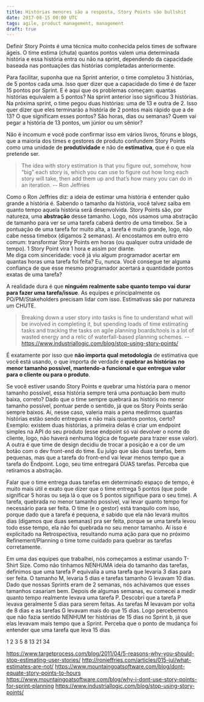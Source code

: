 ```yaml
---
title: Histórias menores são a resposta, Story Points são bullshit
date: 2017-08-15 00:00 UTC
tags: agile, product management, management
draft: true
---
```


Definir Story Points é uma técnica muito conhecida pelos times de software ágeis. O time estima (chuta) quantos pontos valem uma determinada história e essa história entra ou não na sprint, dependendo da capacidade baseada nas pontuações das histórias completadas anteriormente.

Para facilitar, suponha que na Sprint anterior, o time completou 3 histórias, de 5 pontos cada uma. Isso quer dizer que a capacidade do time é de fazer 15 pontos por Sprint. E é aqui que os problemas começam: quantas histórias equivalem a 5 pontos? Na sprint anterior isso significou 3 histórias. Na próxima sprint, o time pegou duas histórias: uma de 13 e outra de 2. Isso quer dizer que eles terminarão a história de 2 pontos mais rápido que a de 13? O que significam esses pontos? São horas, dias ou semanas? Quem vai pegar a história de 13 pontos, um júnior ou um sênior?

Não é incomum e você pode confirmar isso em vários livros, fóruns e blogs, que a maioria dos times e gestores de produto confundem Story Points como uma unidade de **produtividade** e não de **estimativa**, que é o que ela pretende ser. 

> The idea with story estimation is that you figure out, somehow, how “big” each story is, which you can use to figure out how long each story will take, then add them up and that’s how many you can do in an iteration. -- Ron Jeffries

Como o Ron Jeffries diz: a ideia de estimar uma história é entender quão grande a história é. Sabendo o tamanho da história, você talvez saiba em quanto tempo aquela história será desenvolvida. Story Points são, por natureza, uma **abstração** desse tamanho. Logo, nós usamos uma abstração de tamanho para ver se uma tarefa caberá dentro de uma timebox. Se a pontuação de uma tarefa for muito alta, a tarefa é muito grande, logo, não cabe nessa timebox (digamos 2 semanas). Aí encostamos em outro erro comum: transformar Story Points em horas (ou qualquer outra unidade de tempo). 1 Story Point vira 1 hora e assim por diante.   
Me diga com sinceridade: você já viu algum programador acertar em quantas horas uma tarefa foi feita? Eu, nunca. Você consegue ter alguma confiança de que esse mesmo programador acertará a quantidade pontos exatas de uma tarefa?

A realidade dura é que **ninguém realmente sabe quanto tempo vai durar para fazer uma tarefa/issue**. As equipes e principalmente os PO/PM/Stakeholders precisam lidar com isso. Estimativas são por natureza um CHUTE.

> Breaking down a user story into tasks is fine to understand what will be involved in completing it, but spending loads of time estimating tasks and tracking the tasks on agile planning boards/tools is a lot of wasted energy and a relic of waterfall-based planning schemes. -- https://www.industriallogic.com/blog/stop-using-story-points/

É exatamente por isso que **não importa qual metodologia** de estimativa que você está usando, o que importa de verdade é **quebrar as histórias no menor tamanho possível, mantendo-a funcional e que entregue valor para o cliente ou para o produto**.

Se você estiver usando Story Points e quebrar uma história para o menor tamanho possível, essa história sempre terá uma pontuação bem muito baixa, correto? Dado que o time sempre quebrará as históris no menor tamanho possível, pontuar perde o sentido, já que os Story Points serão sempre baixos. Aí, nesse caso, valeria mais a pena medirmos quantas histórias estão sendo entregues e não mais quantos pontos, certo?
Exemplo: existem duas histórias, a primeira delas é criar um endpoint simples na API do seu produto (esse endpoint só vai devolver o nome do cliente, logo, não haverá nenhuma lógica de foguete para trazer esse valor). A outra é que time de design decidiu de trocar a posição e a cor de um botão com o dev front-end do time.
Eu julgo que são duas tarefas, bem pequenas, mas que a tarefa do front-end vai levar menos tempo que a tarefa do Endpoint. Logo, seu time entregará DUAS tarefas. Perceba que retiramos a abstração. 

Falar que o time entrega duas tarefas em determinado espaço de tempo, é muito mais útil e exato que dizer que o time entrega 5 pontos (que pode significar 5 horas ou seja lá o que os 5 pontos signifique para o seu time). A tarefa, quebrada no menor tamanho possível, vai levar quanto tempo for necessário para ser feita. O time (e o gestor) está tranquilo com isso, porque dado que a tarefa é pequena, é sabido que ela não levará muitos dias (digamos que duas semanas) pra ser feita, porque se uma tarefa levou todo esse tempo, ela não foi quebrada no seu menor tamanho. Aí isso é explicitado na Retrospectiva, resultando numa ação para que no próximo Refinement/Planning o time tome cuidado para quebrar as tarefas corretamente.





Em uma das equipes que trabalhei, nós começamos a estimar usando T-Shirt Size. Como não tínhamos NENHUMA ideia do tamanho das tarefas, definimos que uma tarefa P equivalia a uma tarefa que levaria 3 dias para ser feita. O tamanho M, levaria 5 dias e tarefas tamanho G levavam 10 dias. Dado que nossas Sprints eram de 2 semanas, nós achávamos que esses tamanhos casariam bem. Depois de algumas semanas, eu comecei a medir quanto tempo realmente levava uma tarefa P. Descobri que a tarefa P levava geralmente 5 dias para serem feitas. As tarefas M levavam por volta de 8 dias e as tarefas G levavam mais do que 15 dias. Logo percebemos que não fazia sentido NENHUM ter histórias de 15 dias no Sprint b, já que elas levavam mais tempo que a Sprint. Perceba que o ponto de mudança foi entender que uma tarefa que leva 15 dias 
  


1 2 3 5 8 13 21 34

https://www.targetprocess.com/blog/2011/04/5-reasons-why-you-should-stop-estimating-user-stories/
http://ronjeffries.com/articles/015-jul/what-estimates-are-not/
https://www.mountaingoatsoftware.com/blog/dont-equate-story-points-to-hours
https://www.mountaingoatsoftware.com/blog/why-i-dont-use-story-points-for-sprint-planning
https://www.industriallogic.com/blog/stop-using-story-points/